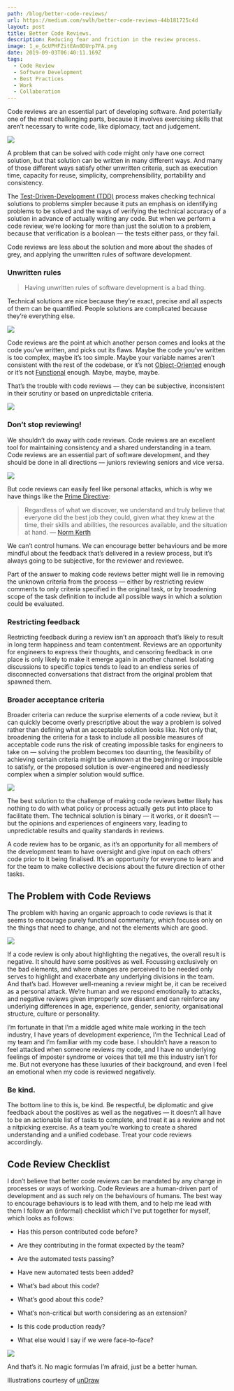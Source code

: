 ```yaml
---
path: /blog/better-code-reviews/
url: https://medium.com/swlh/better-code-reviews-44b181725c4d
layout: post
title: Better Code Reviews.
description: Reducing fear and friction in the review process.
image: 1_e_GcUPHFZitEAn0DUrp7FA.png
date: 2019-09-03T06:40:11.169Z
tags:
  - Code Review
  - Software Development
  - Best Practices
  - Work
  - Collaboration
---
```


Code reviews are an essential part of developing software. And potentially one of the most challenging parts, because it involves exercising skills that aren’t necessary to write code, like diplomacy, tact and judgement.

![](1_e_GcUPHFZitEAn0DUrp7FA.png)

A problem that can be solved with code might only have one correct solution, but that solution can be written in many different ways. And many of those different ways satisfy other unwritten criteria, such as execution time, capacity for reuse, simplicity, comprehensibility, portability and consistency.

The [Test-Driven-Development (TDD)](https://en.wikipedia.org/wiki/Test-driven_development) process makes checking technical solutions to problems simpler because it puts an emphasis on identifying problems to be solved and the ways of verifying the technical accuracy of a solution in advance of actually writing any code. But when we perform a code review, we’re looking for more than just the solution to a problem, because that verification is a boolean — the tests either pass, or they fail.

Code reviews are less about the solution and more about the shades of grey, and applying the unwritten rules of software development.

### Unwritten rules

> Having unwritten rules of software development is a bad thing.

Technical solutions are nice because they’re exact, precise and all aspects of them can be quantified. People solutions are complicated because they’re everything else.

![](1_ZHwn8cArmOGrRm485LZldw.png)

Code reviews are the point at which another person comes and looks at the code you’ve written, and picks out its flaws. Maybe the code you’ve written is too complex, maybe it’s too simple. Maybe your variable names aren’t consistent with the rest of the codebase, or it’s not [Object-Oriented](https://en.wikipedia.org/wiki/Object-oriented_programming) enough or it’s not [Functional](https://en.wikipedia.org/wiki/Functional_programming) enough. Maybe, maybe, maybe.

That’s the trouble with code reviews — they can be subjective, inconsistent in their scrutiny or based on unpredictable criteria.

![](konmari-marie-kondo-spark-joy-T9KzHbWYlFtRFMH3HC.gif)

### Don’t stop reviewing!

We shouldn’t do away with code reviews. Code reviews are an excellent tool for maintaining consistency and a shared understanding in a team. Code reviews are an essential part of software development, and they should be done in all directions — juniors reviewing seniors and vice versa.

![](1_ybbr-iq5zv6LiTnOtGnzng.png)

But code reviews can easily feel like personal attacks, which is why we have things like the [Prime Directive](https://retrospectivewiki.org/index.php?title=The_Prime_Directive):

> Regardless of what we discover, we understand and truly believe that everyone did the best job they could, given what they knew at the time, their skills and abilities, the resources available, and the situation at hand. — [Norm Kerth](http://www.retrospectives.com/pages/retroPrimeDirective.html)

We can’t control humans. We can encourage better behaviours and be more mindful about the feedback that’s delivered in a review process, but it’s always going to be subjective, for the reviewer and reviewee.

Part of the answer to making code reviews better might well lie in removing the unknown criteria from the process — either by restricting review comments to only criteria specified in the original task, or by broadening scope of the task definition to include all possible ways in which a solution could be evaluated.

### Restricting feedback

Restricting feedback during a review isn’t an approach that’s likely to result in long term happiness and team contentment. Reviews are an opportunity for engineers to express their thoughts, and censoring feedback in one place is only likely to make it emerge again in another channel. Isolating discussions to specific topics tends to lead to an endless series of disconnected conversations that distract from the original problem that spawned them.

### Broader acceptance criteria

Broader criteria can reduce the surprise elements of a code review, but it can quickly become overly prescriptive about the way a problem is solved rather than defining what an acceptable solution looks like. Not only that, broadening the criteria for a task to include all possible measures of acceptable code runs the risk of creating impossible tasks for engineers to take on — solving the problem becomes too daunting, the feasibility of achieving certain criteria might be unknown at the beginning or impossible to satisfy, or the proposed solution is over-engineered and needlessly complex when a simpler solution would suffice.

![](1_BtyDT7fENtRa5D-SmwS_fw.png)

The best solution to the challenge of making code reviews better likely has nothing to do with what policy or process actually gets put into place to facilitate them. The technical solution is binary — it works, or it doesn’t — but the opinions and experiences of engineers vary, leading to unpredictable results and quality standards in reviews.

A code review has to be organic, as it’s an opportunity for all members of the development team to have oversight and give input on each others’ code prior to it being finalised. It’s an opportunity for everyone to learn and for the team to make collective decisions about the future direction of other tasks.

## The Problem with Code Reviews

The problem with having an organic approach to code reviews is that it seems to encourage purely functional commentary, which focuses only on the things that need to change, and not the elements which are good.

![](1_2bcWexIZDKKmyIan9T1QHA.png)

If a code review is only about highlighting the negatives, the overall result is negative. It should have some positives as well. Focussing exclusively on the bad elements, and where changes are perceived to be needed only serves to highlight and exacerbate any underlying divisions in the team. And that’s bad. However well-meaning a review might be, it can be received as a personal attack. We’re human and we respond emotionally to attacks, and negative reviews given improperly sow dissent and can reinforce any underlying differences in age, experience, gender, seniority, organisational structure, culture or personality.

I’m fortunate in that I’m a middle aged white male working in the tech industry, I have years of development experience, I’m the Technical Lead of my team and I’m familiar with my code base. I shouldn’t have a reason to feel attacked when someone reviews my code, and I have no underlying feelings of imposter syndrome or voices that tell me this industry isn’t for me. But not everyone has these luxuries of their background, and even I feel an emotional when my code is reviewed negatively.

### Be kind.

The bottom line to this is, be kind. Be respectful, be diplomatic and give feedback about the positives as well as the negatives — it doesn’t all have to be an actionable list of tasks to complete, and treat it as a review and not a nitpicking exercise. As a team you’re working to create a shared understanding and a unified codebase. Treat your code reviews accordingly.

## Code Review Checklist

I don’t believe that better code reviews can be mandated by any change in processes or ways of working. Code Reviews are a human-driven part of development and as such rely on the behaviours of humans. The best way to encourage behaviours is to lead with them, and to help me lead with them I follow an (informal) checklist which I’ve put together for myself, which looks as follows:

- Has this person contributed code before?

- Are they contributing in the format expected by the team?

- Are the automated tests passing?

- Have new automated tests been added?

- What’s bad about this code?

- What’s good about this code?

- What’s non-critical but worth considering as an extension?

- Is this code production ready?

- What else would I say if we were face-to-face?

![](1_lVJzlGMYp6Jzn6AM3igZKA.png)

And that’s it. No magic formulas I’m afraid, just be a better human.

Illustrations courtesy of [unDraw](https://undraw.co/)
